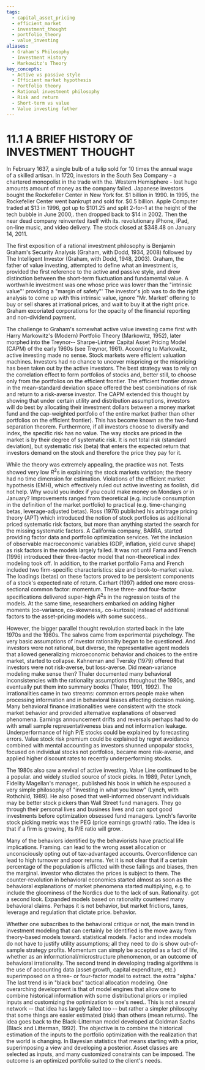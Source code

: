 ```yaml
---
tags:
  - capital_asset_pricing
  - efficient_market
  - investment_thought
  - portfolio_theory
  - value_investing
aliases:
  - Graham's Philosophy
  - Investment History
  - Markowitz's Theory
key_concepts:
  - Active vs passive style
  - Efficient market hypothesis
  - Portfolio theory
  - Rational investment philosophy
  - Risk and return
  - Short-term vs value
  - Value investing father
---
```


# 11.1 A BRIEF HISTORY OF INVESTMENT THOUGHT  

In February 1637, a single bulb of a tulip sold for 10 times the annual wage of a skilled artisan. In 1720, investors in the South Sea Company - a chartered monopolist in the trade with the. Western Hemisphere - lost huge amounts amount of money as the company failed. Japanese investors bought the Rockefeller Center in New York for. $\$1$ billion in 1990. In 1995, the Rockefeller Center went bankrupt and sold for. $\$0.5$ billion. Apple Computer traded at $\$13$ in 1996, got up to $\$101.25$ and split 2-for-1 at the height of the tech bubble in June 2000,. then dropped back to $\$14$ in 2002. Then the near dead company reinvented itself with its. revolutionary iPhone, iPad, on-line music, and video delivery. The stock closed at $\$348.48$ on January 14, 2011.  

The first exposition of a rational investment philosophy is Benjamin Graham's Security Analysis (Graham, with Dodd, 1934, 2008) followed by The Intelligent Investor (Graham, with Dodd, 1948, 2003). Graham, the father of value investing, attempted to define what an investment is, provided the first reference to the active and passive style, and drew distinction between the short-term fluctuation and fundamental value. A worthwhile investment was one whose price was lower than the "intrinsic value"' providing a "margin of safety"' The investor's job was to do the right analysis to come up with this intrinsic value, ignore "Mr. Market' offering to buy or sell shares at irrational prices, and wait to buy it at the right price. Graham excoriated corporations for the opacity of the financial reporting and non-dividend payment.  

The challenge to Graham's somewhat active value investing came first with Harry Markowitz's (Modern) Portfolio Theory (Markowitz, 1952), later morphed into the Treynor-- Sharpe-Lintner Capital Asset Pricing Model (CAPM) of the early 1960s (see Treynor, 1961). According to Markowitz, active investing made no sense. Stock markets were efficient valuation machines. Investors had no chance to uncover mispricing or the mispricing has been taken out by the active investors. The best strategy was to rely on the correlation effect to form portfolios of stocks and, better still, to choose only from the portfolios on the efficient frontier. The efficient frontier drawn in the mean-standard deviation space offered the best combinations of risk and return to a risk-averse investor. The CAPM extended this thought by showing that under certain utility and distribution assumptions, investors will do best by allocating their investment dollars between a money market fund and the cap-weighted portfolio of the entire market (rather than other portfolios on the efficient frontier). This has become known as the two-fund separation theorem. Furthermore, if all investors choose to diversify and index, the specific risk has no value. The way stocks are priced in the market is by their degree of systematic risk. It is not total risk (standard deviation), but systematic risk (beta) that enters the expected return that investors demand on the stock and therefore the price they pay for it.  

While the theory was extremely appealing, the practice was not. Tests showed very low $R^{2}\mathrm{s}$ in explaining the stock markets variation; the theory had no time dimension for estimation. Violations of the efficient market hypothesis (EMH), which effectively ruled out active investing as foolish, did not help. Why would you index if you could make money on Mondays or in January? Improvements ranged from theoretical (e.g. include consumption in the definition of the market portfolio) to practical (e.g. time-changing betas, leverage-adjusted betas). Ross (1976) published his arbitrage pricing theory (APT) which introduced the notion of stock portfolios as additional priced systematic risk factors, but more than anything started the search for the missing systematic factors. A California company, BARRA, started providing factor data and portfolio optimization services. Yet the inclusion of observable macroeconomic variables (GDP, inflation, yield curve shape) as risk factors in the models largely failed. It was not until Fama and French (1996) introduced their three-factor model that non-theoretical index modeling took off. In addition, to the market portfolio Fama and French included two firm-specific characteristics: size and book-to-market value. The loadings (betas) on these factors proved to be persistent components of a stock's expected rate of return. Carhart (1997) added one more cross-sectional common factor: momentum. These three- and four-factor specifications delivered super-high $R^{2}\mathrm{s}$ in the regression tests of the models. At the same time, researchers embarked on adding higher moments (co-variance, co-skewness,. co-kurtosis) instead of additional factors to the asset-pricing models with some success..  

However, the bigger parallel thought revolution started back in the late 1970s and the 1980s. The salvos came from experimental psychology. The very basic assumptions of investor rationality began to be questioned. And investors were not rational, but diverse, the representative agent models that allowed generalizing microeconomic behavior and choices to the entire market, started to collapse. Kahneman and Tversky (1979) offered that investors were not risk-averse, but loss-averse. Did mean-variance modeling make sense then? Thaler documented many behavioral inconsistencies with the rationality assumptions throughout the 1980s, and eventually put them into summary books (Thaler, 1991, 1992). The irrationalities came in two streams: common errors people make when processing information and in behavioral biases affecting decision making. Many behavioral finance irrationalities were consistent with the stock market behavior and provided alternative explanations of observed phenomena. Earnings announcement drifts and reversals perhaps had to do with small sample representativeness bias and not information leakage. Underperformance of high P/E stocks could be explained by forecasting errors. Value stock risk premium could be explained by regret avoidance combined with mental accounting as investors shunned unpopular stocks, focused on individual stocks not portfolios, became more risk-averse, and applied higher discount rates to recently underperforming stocks.  

The 1980s also saw a revival of active investing. Value Line continued to be a popular. and widely studied source of stock picks. In 1989, Peter Lynch, Fidelity Magellan's manager,. published his book in which he espoused a very simple philosophy of "investing in what you know" (Lynch, with Rothchild, 1989). He also posed that well-informed observant individuals may be better stock pickers than Wall Street fund managers. They go through their personal lives and business lives and can spot good investments before optimization obsessed fund managers. Lynch's favorite stock picking metric was the PEG (price earnings growth) ratio. The idea is that if a firm is growing, its P/E ratio will grow..  

Many of the behaviors identified by the behaviorists have practical life implications. Framing. can lead to the wrong asset allocation or unconsciously opting out of tax-advantaged accounts. Overconfidence can lead to high turnover and poor returns. Yet it is not clear that if a certain percentage of the population is afflicted with these failings and biases, then the marginal. investor who dictates the prices is subject to them. The counter-revolution in behavioral economics started almost as soon as the behavioral explanations of market phenomena started multiplying, e.g. to include the gloominess of the Nordics due to the lack of sun. Rationality. got a second look. Expanded models based on rationality countered many behavioral claims. Perhaps it is not behavior, but market frictions, taxes, leverage and regulation that dictate price. behavior.  

Whether one subscribes to the behavioral critique or not, the main trend in investment modeling that can certainly be identified is the move away from theory-based models toward. statistical models. Factor and index models do not have to justify utility assumptions; all they need to do is show out-of-sample strategy profits. Momentum can simply be accepted as a fact of life, whether as an informational/microstructure phenomenon, or an outcome of behavioral irrationality. The second trend in developing trading algorithms is the use of accounting data (asset growth, capital expenditure, etc.) superimposed on a three- or four-factor model to extract. the extra "alpha.' The last trend is in "black box" tactical allocation modeling. One overarching development is that of model engines that allow one to combine historical information with some distributional priors or implied inputs and customizing the optimization to one's need.. This is not a neural network -- that idea has largely failed too -- but rather a simpler philosophy that some things are easier estimated (risk) than others (mean returns). The idea goes back to the Black-Litterman model developed at Goldman Sachs (Black and Litterman, 1992). The objective is to combine the historical estimation of the inputs to the portfolio optimization with the realization that the world is changing. In Bayesian statistics that means starting with a prior, superimposing a view and developing a posterior. Asset classes are selected as inputs, and many customized constraints can be imposed. The outcome is an optimized portfolio suited to the client's needs.  
